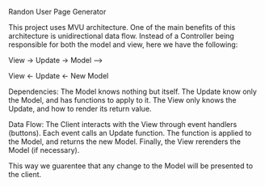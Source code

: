 Randon User Page Generator

This project uses MVU architecture. One of the main benefits of this architecture is unidirectional data flow.
Instead of a Controller being responsible for both the model and view, here we have the following:

View -> Update -> Model --> 

View <- Update <- New Model

Dependencies:
The Model knows nothing but itself.
The Update know only the Model, and has functions to apply to it.
The View only knows the Update, and how to render its return value.

Data Flow:
The Client interacts with the View through event handlers (buttons).
Each event calls an Update function.
The function is applied to the Model, and returns the new Model.
Finally, the View rerenders the Model (if necessary).

This way we guarentee that any change to the Model will be presented to the client.
